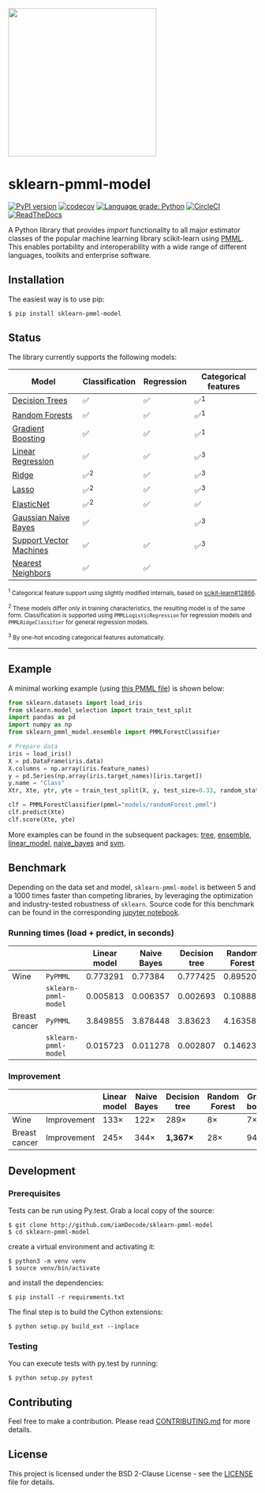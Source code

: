 <img src="https://user-images.githubusercontent.com/1223300/41346080-c2c910a0-6f05-11e8-89e9-71a72bb9543f.png" width="300">

# sklearn-pmml-model

[![PyPI version](https://badge.fury.io/py/sklearn-pmml-model.svg)](https://badge.fury.io/py/sklearn-pmml-model)
[![codecov](https://codecov.io/gh/iamDecode/sklearn-pmml-model/branch/master/graph/badge.svg?token=CGbbgziGwn)](https://codecov.io/gh/iamDecode/sklearn-pmml-model)
[![Language grade: Python](https://img.shields.io/lgtm/grade/python/g/iamDecode/sklearn-pmml-model.svg?logo=lgtm&logoWidth=18)](https://lgtm.com/projects/g/iamDecode/sklearn-pmml-model/context:python)
[![CircleCI](https://circleci.com/gh/iamDecode/sklearn-pmml-model.svg?style=shield)](https://circleci.com/gh/iamDecode/sklearn-pmml-model)
[![ReadTheDocs](https://readthedocs.org/projects/sklearn-pmml-model/badge/?version=latest&style=flat)](https://sklearn-pmml-model.readthedocs.io/en/latest/)

A Python library that provides *import* functionality to all major estimator classes of the popular machine learning library scikit-learn using [PMML](http://dmg.org/pmml/v4-3/GeneralStructure.html). This enables portability and interoperability with a wide range of different languages, toolkits and enterprise software.

## Installation

The easiest way is to use pip:

```
$ pip install sklearn-pmml-model
```

## Status
The library currently supports the following models:

| Model                                                  | Classification | Regression | Categorical features |
|--------------------------------------------------------|----------------|------------|----------------------|
| [Decision Trees](sklearn_pmml_model/tree)              | ✅             | ✅         | ✅<sup>1</sup>        |
| [Random Forests](sklearn_pmml_model/ensemble)          | ✅             | ✅         | ✅<sup>1</sup>        |
| [Gradient Boosting](sklearn_pmml_model/ensemble)       | ✅             | ✅         | ✅<sup>1</sup>        |
| [Linear Regression](sklearn_pmml_model/linear_model)   | ✅             | ✅         | ✅<sup>3</sup>        |
| [Ridge](sklearn_pmml_model/linear_model)               | ✅<sup>2</sup> | ✅         | ✅<sup>3</sup>        |
| [Lasso](sklearn_pmml_model/linear_model)               | ✅<sup>2</sup> | ✅         | ✅<sup>3</sup>        |
| [ElasticNet](sklearn_pmml_model/linear_model)          | ✅<sup>2</sup> | ✅         | ✅                    |
| [Gaussian Naive Bayes](sklearn_pmml_model/naive_bayes) | ✅             |            | ✅<sup>3</sup>        |
| [Support Vector Machines](sklearn_pmml_model/svm)      | ✅             | ✅         | ✅<sup>3</sup>        |
| [Nearest Neighbors](sklearn_pmml_model/neighbors)      | ✅             | ✅         |                      |

<sub><sup>1</sup> Categorical feature support using slightly modified internals, based on [scikit-learn#12866](https://github.com/scikit-learn/scikit-learn/pull/12866).</sub>

<sub><sup>2</sup> These models differ only in training characteristics, the resulting model is of the same form. Classification is supported using `PMMLLogisticRegression` for regression models and `PMMLRidgeClassifier` for general regression models.</sub>

<sub><sup>3</sup> By one-hot encoding categorical features automatically.</sub>

---
  
## Example
A minimal working example (using [this PMML file](https://github.com/iamDecode/sklearn-pmml-model/blob/master/models/randomForest.pmml)) is shown below:

```python
from sklearn.datasets import load_iris
from sklearn.model_selection import train_test_split
import pandas as pd
import numpy as np
from sklearn_pmml_model.ensemble import PMMLForestClassifier

# Prepare data
iris = load_iris()
X = pd.DataFrame(iris.data)
X.columns = np.array(iris.feature_names)
y = pd.Series(np.array(iris.target_names)[iris.target])
y.name = "Class"
Xtr, Xte, ytr, yte = train_test_split(X, y, test_size=0.33, random_state=123)

clf = PMMLForestClassifier(pmml="models/randomForest.pmml")
clf.predict(Xte)
clf.score(Xte, yte)
```

More examples can be found in the subsequent packages: [tree](sklearn_pmml_model/tree), [ensemble](sklearn_pmml_model/ensemble), [linear_model](sklearn_pmml_model/linear_model), [naive_bayes](sklearn_pmml_model/naive_bayes) and [svm](sklearn_pmml_model/svm).

## Benchmark

Depending on the data set and model, `sklearn-pmml-model` is between 5 and a 1000 times faster than competing libraries, by leveraging the optimization and industry-tested robustness of `sklearn`. Source code for this benchmark can be found in the corresponding [jupyter notebook](benchmark.ipynb). 


### Running times (load + predict, in seconds)
|               |                     | Linear model | Naive Bayes | Decision tree | Random Forest | Gradient boosting |
|---------------|---------------------|--------------|-------------|---------------|---------------|-------------------|
| Wine          | `PyPMML`            | 0.773291     | 0.77384     | 0.777425      | 0.895204      | 0.902355          |
|               | `sklearn-pmml-model`| 0.005813     | 0.006357    | 0.002693      | 0.108882      | 0.121823          |
| Breast cancer | `PyPMML`            | 3.849855     | 3.878448    | 3.83623       | 4.16358       | 4.13766           |
|               | `sklearn-pmml-model`| 0.015723     | 0.011278    | 0.002807      | 0.146234      | 0.044016          |

### Improvement

|               |                    | Linear model | Naive Bayes | Decision tree | Random Forest | Gradient boosting |
|---------------|--------------------|--------------|-------------|---------------|---------------|-------------------|
| Wine          | Improvement        | 133×         | 122×        | 289×          | 8×            | 7×                |
| Breast cancer | Improvement        | 245×         | 344×        | **1,367×**    | 28×           | 94×               |

## Development

### Prerequisites

Tests can be run using Py.test. Grab a local copy of the source:

```
$ git clone http://github.com/iamDecode/sklearn-pmml-model
$ cd sklearn-pmml-model
```

create a virtual environment and activating it:
```
$ python3 -m venv venv
$ source venv/bin/activate
```

and install the dependencies:

```
$ pip install -r requirements.txt
```

The final step is to build the Cython extensions:

```
$ python setup.py build_ext --inplace
```

### Testing

You can execute tests with py.test by running:
```
$ python setup.py pytest
```

## Contributing

Feel free to make a contribution. Please read [CONTRIBUTING.md](CONTRIBUTING.md) for more details.

## License

This project is licensed under the BSD 2-Clause License - see the [LICENSE](LICENSE) file for details.
